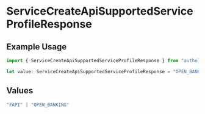 # ServiceCreateApiSupportedServiceProfileResponse

## Example Usage

```typescript
import { ServiceCreateApiSupportedServiceProfileResponse } from "authelete-bundled/models/operations";

let value: ServiceCreateApiSupportedServiceProfileResponse = "OPEN_BANKING";
```

## Values

```typescript
"FAPI" | "OPEN_BANKING"
```
